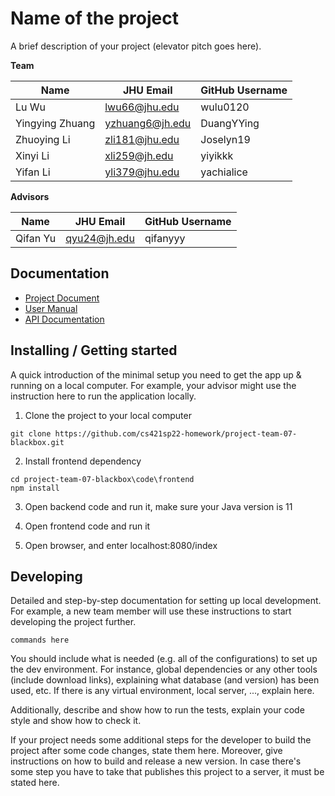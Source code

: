 # Name of the project 

A brief description of your project (elevator pitch goes here).

**Team**

| Name            | JHU Email       | GitHub Username |
| --------------- | --------------- | --------------- |
| Lu Wu           | lwu66@jhu.edu   | wulu0120        |
| Yingying Zhuang | yzhuang6@jh.edu | DuangYYing      |
| Zhuoying Li     | zli181@jhu.edu  | Joselyn19       |
| Xinyi Li        | xli259@jh.edu   | yiyikkk         |
| Yifan Li        | yli379@jhu.edu  | yachialice      |

**Advisors** 

| Name     | JHU Email    | GitHub Username |
| -------- | ------------ | --------------- |
| Qifan Yu | qyu24@jh.edu | qifanyyy        |

## Documentation

* [Project Document](https://docs.google.com/document/d/1lrwvV_BBTX9bgQO4EuTjWO5jQo29IkbaiXwtHO_O8BU/edit#)
* [User Manual](https://cs421sp22-homework.github.io/project-team-07-blackbox/)
* [API Documentation](https://cs421sp22-homework.github.io/project-team-07-blackbox/)

## Installing / Getting started

A quick introduction of the minimal setup you need to get the app up & running on a local computer. For example, your advisor might use the instruction here to run the application locally.

1. Clone the project to your local computer
```shell
git clone https://github.com/cs421sp22-homework/project-team-07-blackbox.git
```

2. Install frontend dependency
```shell
cd project-team-07-blackbox\code\frontend
npm install
```

3. Open backend code and run it, make sure your Java version is 11

4. Open frontend code and run it

5. Open browser, and enter localhost:8080/index

## Developing

Detailed and step-by-step documentation for setting up local development. For example, a new team member will use these instructions to start developing the project further. 

```shell
commands here
```

You should include what is needed (e.g. all of the configurations) to set up the dev environment. For instance, global dependencies or any other tools (include download links), explaining what database (and version) has been used, etc. If there is any virtual environment, local server, ..., explain here. 

Additionally, describe and show how to run the tests, explain your code style and show how to check it.

If your project needs some additional steps for the developer to build the project after some code changes, state them here. Moreover, give instructions on how to build and release a new version. In case there's some step you have to take that publishes this project to a server, it must be stated here. 
